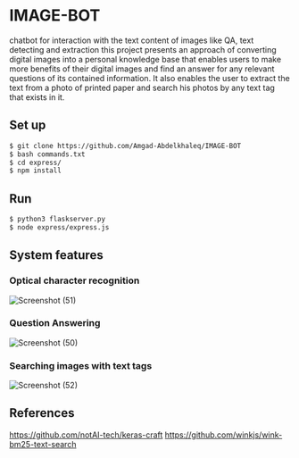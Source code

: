 # IMAGE-BOT
chatbot for interaction with the text content of images like QA, text detecting and extraction this project presents an approach of converting digital images into a personal knowledge base that enables users to make more benefits of their digital images and find an answer for any relevant questions of its contained information. It also enables the user to extract the text from a photo of printed paper and search his photos by any text tag that exists in it.


## Set up 
```bash
$ git clone https://github.com/Amgad-Abdelkhaleq/IMAGE-BOT
$ bash commands.txt
$ cd express/
$ npm install
```
## Run 
```bash
$ python3 flaskserver.py
$ node express/express.js
```


## System features
### Optical character recognition
![Screenshot (51)](https://user-images.githubusercontent.com/36202618/80548389-1e644980-89bb-11ea-99b6-1e41f49e3f0c.png)






### Question Answering
![Screenshot (50)](https://user-images.githubusercontent.com/36202618/80548169-89f9e700-89ba-11ea-9247-848fa72a2491.png)




### Searching images with text tags
![Screenshot (52)](https://user-images.githubusercontent.com/36202618/80548525-6f743d80-89bb-11ea-81a1-305ba9a21c90.png)

## References
https://github.com/notAI-tech/keras-craft 
https://github.com/winkjs/wink-bm25-text-search

